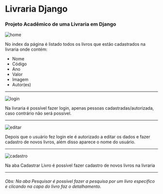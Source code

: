 <h1>Livraria Django</h1>
<h3>Projeto Acadêmico de uma Livraria em Django</h3>

![home](https://user-images.githubusercontent.com/86614448/170808617-f0d914a4-c2f9-42c6-9e6d-bc9d84bbd237.PNG)

<p>No index da página é listado todos os livros que estão cadastrados na livraria onde contém: </p>
<ul>
  <li>Nome</li>
  <li>Código</li>
  <li>Ano</li>
  <li>Valor</li>
  <li>Imagem</li>
  <li>Autor(es)</li>
</ul>
<hr>

![login](https://user-images.githubusercontent.com/86614448/170808981-15b8efc4-569b-4603-8ae2-83d4ac189f91.PNG)

<p>Na livraria é possível fazer login, apenas pessoas cadastradas/autorizada, caso contrário não será possível.</p>

<hr>

![editar](https://user-images.githubusercontent.com/86614448/170809756-d5ee6388-ef41-48f1-ad13-2b91fe651a14.PNG)

<p>Depois que o usuário fez login ele é autorizado a editar os dados e fazer cadastro de novos livros, além disso aparece o nome do usuário.<p/>

<hr>

![cadastro](https://user-images.githubusercontent.com/86614448/170809999-b22a9c5f-f60b-4c8e-ad89-ac411dfdd76f.PNG)

<p>Na aba Cadastrar Livro é possível fazer cadastro de novos livros na livraria</p>

<hr>

<h6>Obs: Na aba Pesquisar é possível fazer a pesquisa por um livro específico e clicando na capa do livro faz o detalhamento.</h6>

